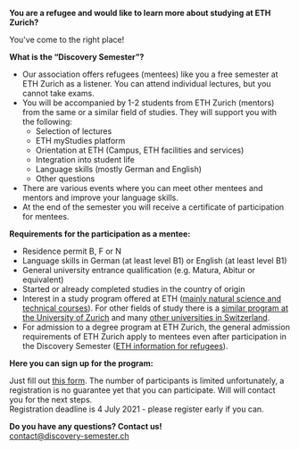 **You are a refugee and would like to learn more about studying at ETH Zurich?**

You've come to the right place!

**What is the “Discovery Semester”?**

- Our association offers refugees (mentees) like you a free semester at ETH Zurich as a listener. You can attend individual lectures, but you cannot take exams.
- You will be accompanied by 1-2 students from ETH Zurich (mentors) from the same or a similar field of studies. They will support you with the following:
  - Selection of lectures
  - ETH myStudies platform
  - Orientation at ETH (Campus, ETH facilities and services)
  - Integration into student life
  - Language skills (mostly German and English)
  - Other questions
- There are various events where you can meet other mentees and mentors and improve your language skills.
- At the end of the semester you will receive a certificate of participation for mentees.

**Requirements for the participation as a mentee:**

- Residence permit B, F or N
- Language skills in German (at least level B1) or English (at least level B1)
- General university entrance qualification (e.g. Matura, Abitur or equivalent)
- Started or already completed studies in the country of origin 
- Interest in a study program offered at ETH ([mainly natural science and technical courses](https://ethz.ch/en/studies/bachelor/bachelors-degree-programmes.html)). For other fields of study there is a [similar program at the University of Zurich](https://www.int.uzh.ch/en/in/refugees.html) and many [other universities in Switzerland](https://www.perspektiven-studium.ch/hochschulprojekte-schweiz/).
- For admission to a degree program at ETH Zurich, the general admission requirements of ETH Zurich apply to mentees even after participation in the Discovery Semester ([ETH information for refugees](https://ethz.ch/en/studies/international-immigration-housing/refugees.html)).

**Here you can sign up for the program:**

Just fill out [this form](https://docs.google.com/forms/d/e/1FAIpQLScqlNL28YcNBblMdOoIQpe8rqwPojdJ7C9td6YXXM0u4I023g/viewform?usp=sf_link). The number of participants is limited unfortunately, a registration is no guarantee yet that you can participate. Will will contact you for the next steps.  
Registration deadline is 4 July 2021 - please register early if you can.

**Do you have any questions? Contact us!**  
[contact@discovery-semester.ch](mailto:contact@discovery-semester.ch)

